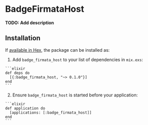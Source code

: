 # BadgeFirmataHost

**TODO: Add description**

## Installation

If [available in Hex](https://hex.pm/docs/publish), the package can be installed as:

  1. Add `badge_firmata_host` to your list of dependencies in `mix.exs`:

    ```elixir
    def deps do
      [{:badge_firmata_host, "~> 0.1.0"}]
    end
    ```

  2. Ensure `badge_firmata_host` is started before your application:

    ```elixir
    def application do
      [applications: [:badge_firmata_host]]
    end
    ```


